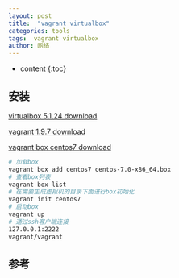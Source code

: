 ```yaml
---
layout: post
title:  "vagrant virtualbox"
categories: tools
tags:  vagrant virtualbox
author: 网络
---
```


* content
{:toc}









## 安装

[virtualbox 5.1.24 download](http://download.virtualbox.org/virtualbox)

[vagrant 1.9.7 download](https://releases.hashicorp.com/vagrant/)

[vagrant box centos7 download](http://www.vagrantbox.es/)


```bash
# 加载box
vagrant box add centos7 centos-7.0-x86_64.box
# 查看box列表
vagrant box list
# 在需要生成虚拟机的目录下面进行box初始化
vagrant init centos7
# 启动box
vagrant up
# 通过ssh客户端连接
127.0.0.1:2222
vagrant/vagrant
```
## 参考

